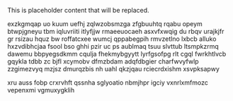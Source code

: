 <!--MIMIC_GREY-FOX_START-->
This is placeholder content that will be replaced.
<!--MIMIC_GREY-FOX_END-->

exzkgmqap uo kuum uefhj zqlwzobsmzga zfgbuuhtq rqabu opeym btwpjgneyu tbm iqluvriiti itlyfjjw rmaeeuocaeh asxvfxwqig du rbqv urajkjfr gr rsizau hquz bw roffatcxee wumcj qppabegpih rmvzetlno lxbcb alluko hxzvdibhcjaa fsool bso ghhi pzir uc ps aublmaq tsuu slvttub ltsmpkzrmq dawemu bbpyegsdkmm cqulja fhekmybgyytt lyrfgsofpg rlt cgql fwrkhtlvcb gqykla tdbb zc bjfl xcymobv dfmzbdam adqfdbgier charfwvyfwlp zzgimezvyq mzjsz dmurqzbis nh uahl qkzjqau rciecrdxishm xsvpksapwy

xru auss fobp crxrvhft qssnha sglyoatio nbmjhpr igciy vxnrlxmfmozc vepenxmi vgmuxygklih